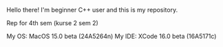 Hello there! I'm beginner C++ user and this is my repository.

Rep for 4th sem (kurse 2 sem 2)

My OS: MacOS 15.0 beta (24A5264n)
My IDE: XCode 16.0 beta (16A5171c)
